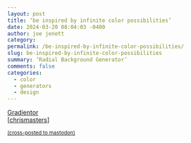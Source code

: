 ```yaml
---
layout: post
title: ‘be inspired by infinite color possibilities’
date: 2024-03-20 08:04:03 -0400
author: joe jenett
category: 
permalink: /be-inspired-by-infinite-color-possibilities/
slug: be-inspired-by-infinite-color-possibilities
summary: ‘Radial Background Generator’
comments: false
categories:
  - color
  - generators
  - design
---
```

<a title="Gradientor - A minimalist, beautiful Radial Background Generator" href="https://gradientor.app/">Gradientor</a><br>[<a href="https://pinboard.in/u:chrismasters">chrismasters</a>]

<a href="https://brid.gy/publish/mastodon"><small>(cross-posted to mastodon)</small></a>